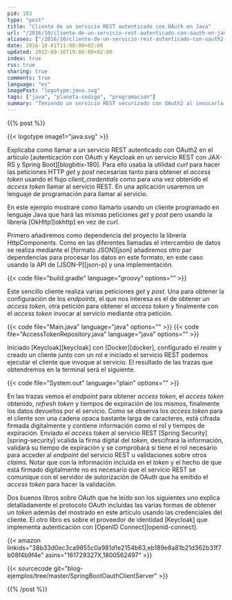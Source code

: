 ```yaml
---
pid: 183
type: "post"
title: "Cliente de un servicio REST autenticado con OAuth en Java"
url: "/2016/10/cliente-de-un-servicio-rest-autenticado-con-oauth-en-java/"
aliases: ["/2016/10/cliente-de-un-servicio-rest-autenticado-con-oauth2-en-java/"]
date: 2016-10-01T11:00:00+02:00
updated: 2022-09-16T19:00:00+02:00
index: true
rss: true
sharing: true
comments: true
language: "es"
imagePost: "logotype:java.svg"
tags: ["java", "planeta-codigo", "programacion"]
summary: "Teniendo un servicio REST securizado con OAuth2 al invocarlo deberemos realizar el flujo necesario para obtener un _access token_ y posteriormente enviarlo al servicio REST como forma de autenticación y autorización. Usando un cliente programado en el lenguaje Java y usando la librería HttpClient podemos hacer las peticiones HTTP necesarias para la invocación del servicio."
---
```


{{% post %}}

{{< logotype image1="java.svg" >}}

Explicaba como llamar a un servicio REST autenticado con OAuth2 en el artículo [autenticación con OAuth y Keycloak en un servicio REST con JAX-RS y Spring Boot][blogbitix-180]. Para ello usaba la utilidad _curl_ para hacer las peticiones HTTP _get_ y _post_ necesarias tanto para obtener el _access token_ usando el flujo _client\_credentials_ como para una vez obtenido el _access token_ llamar al servicio REST. En una aplicación usaremos un lenguaje de programación para llamar al servicio.

En este ejemplo mostraré como llamarlo usando un cliente programado en lenguaje Java que hará las mismas peticiones _get_ y _post_ pero usando la librería [OkHttp][okhttp] en vez de _curl_.

Primero añadiremos como dependencia del proyecto la librería HttpComponents. Como en las diferentes llamadas el intercambio de datos se realiza mediante el [formato JSON][json] añadiremos otro par dependencias para procesar los datos en este formato, en este caso usando la API de [JSON-P][json-p] y una implementación.

{{< code file="build.gradle" language="groovy" options="" >}}

Este sencillo cliente realiza varias peticiones _get_ y _post_. Una para obtener la configuración de los _endpoints_, el que nos interesa es el de obtener un _access token_, otra petición para obtener el _access token_ y finalmente con el _access token_ invocar al servicio mediante otra petición.

{{< code file="Main.java" language="java" options="" >}}
{{< code file="AccessTokenRepository.java" language="java" options="" >}}

Iniciado [Keycloak][keycloak] con [Docker][docker], configurado el _realm_ y creado un cliente junto con un rol e iniciado el servicio REST podemos ejecutar el cliente que invoque al servicio. El resultado de las trazas que obtendremos en la terminal será el siguiente.

{{< code file="System.out" language="plain" options="" >}}

En las trazas vemos el _endpoint_ para obtener _access token_, el _access token_ obtenido, _refresh token_ y tiempos de expiración de los mismos, finalmente los datos devueltos por el servicio. Como se observa los _access token_ para el cliente son una cadena opaca bastante larga de caracteres, está cifrada firmada digitalmente y contiene información como el rol y tiempos de expiración. Enviado el _access token_ al servicio REST [Spring Security][spring-security] vcalida la firma digital del _token_, descifrará la información, validará su tiempo de expiración y se comprobará si tiene el rol necesario para acceder al _endpoint_ del servicio REST u validaciones sobre otros _claims_. Notar que con la información incluida en el _token_ y el hecho de que está firmado digitalmente no es necesario que el servicio REST se comunique con el servidor de autorización de OAuth que ha emitido el _access token_ para hacer la validación.

Dos buenos libros sobre OAuth que he leído son los siguientes uno explica detalladamente el protocolo OAuth incluidas las varias formas de obtener un _token_ además del mostrado en este artículo usando las credenciales del cliente. El otro libro es sobre el proveedor de identidad [Keycloak] que implementa autenticación con [OpenID Connect][openid-connect].

{{< amazon
    linkids="38b33d0ec3ca9855c0a981d1e2154b63,eb189e8a81b21d362b31f7b08f4b9f4e"
    asins="161729327X,1800562497" >}}

{{< sourcecode git="blog-ejemplos/tree/master/SpringBootOauthClientServer" >}}

{{% /post %}}
